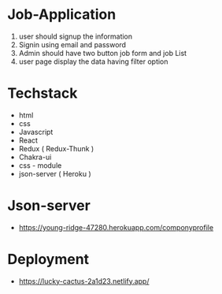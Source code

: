 # Job-Application

1. user should signup the information
2. Signin using email and password
3. Admin should have two button job form and job List
4. user page display the data having filter option 

# Techstack

- html
- css
- Javascript
- React
- Redux ( Redux-Thunk )
- Chakra-ui
- css - module
- json-server ( Heroku )

# Json-server
- https://young-ridge-47280.herokuapp.com/componyprofile

# Deployment 
- https://lucky-cactus-2a1d23.netlify.app/
